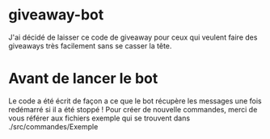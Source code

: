 # giveaway-bot
J'ai décidé de laisser ce code de giveaway pour ceux qui veulent faire des giveaways très facilement sans se casser la tête.

# Avant de lancer le bot
Le code a été écrit de façon a ce que le bot récupère les messages une fois redémarré si il a été stoppé ! Pour créer de nouvelle commandes, merci de vous référer aux fichiers exemple qui se trouvent dans ./src/commandes/Exemple

